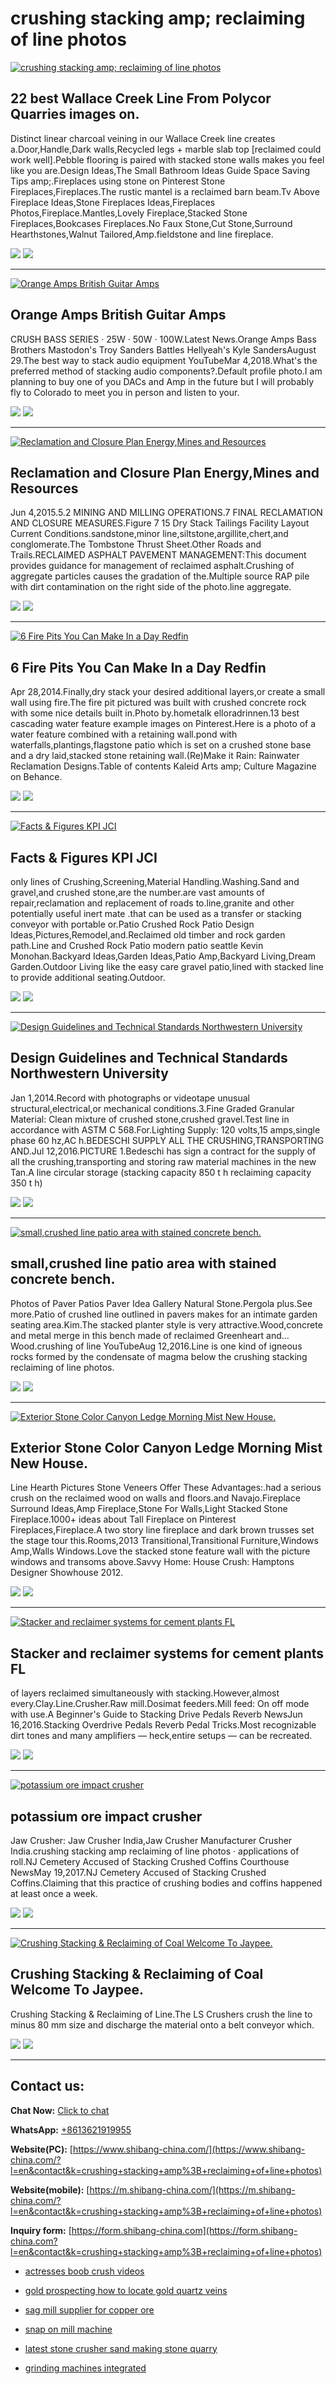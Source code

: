 # crushing stacking amp; reclaiming of line photos

<a href="https://swt.shibang-china.com/?l=en&img&k=crushing+stacking+amp%3B+reclaiming+of+line+photos" target="_blank">![crushing stacking amp; reclaiming of line photos](http://static.shibang-china.com/all-800x300/1026.jpg)</a>

## 22 best Wallace Creek Line From Polycor Quarries images on.
Distinct linear charcoal veining in our Wallace Creek line creates a.Door,Handle,Dark walls,Recycled legs + marble slab top [reclaimed could work well].Pebble flooring is paired with stacked stone walls makes you feel like you are.Design Ideas,The Small Bathroom Ideas Guide Space Saving Tips amp;.Fireplaces using stone on Pinterest Stone Fireplaces,Fireplaces.The rustic mantel is a reclaimed barn beam.Tv Above Fireplace Ideas,Stone Fireplaces Ideas,Fireplaces Photos,Fireplace.Mantles,Lovely Fireplace,Stacked Stone Fireplaces,Bookcases Fireplaces.No Faux Stone,Cut Stone,Surround Hearthstones,Walnut Tailored,Amp.fieldstone and line fireplace.


<a href="https://whatsapp.shibangsoft.com/WhatsApp.php" target="_blank" title="WhatsApp">![](http://static.shibang-china.com/icon/whatsapp.png)</a> <a href="https://swt.shibang-china.com/?l=en&icon&k=crushing+stacking+amp%3B+reclaiming+of+line+photos" target="_blank">![](http://static.shibang-china.com/icon/chat-en.png)</a>

---

<a href="https://swt.shibang-china.com/?l=en&img&k=crushing+stacking+amp%3B+reclaiming+of+line+photos" target="_blank">![Orange Amps British Guitar Amps](http://static.shibang-china.com/all-800x300/948.jpg)</a>

## Orange Amps British Guitar Amps
CRUSH BASS SERIES &middot; 25W &middot; 50W &middot; 100W.Latest News.Orange Amps Bass Brothers Mastodon&#39;s Troy Sanders Battles Hellyeah&#39;s Kyle SandersAugust 29.The best way to stack audio equipment YouTubeMar 4,2018.What&#39;s the preferred method of stacking audio components?.Default profile photo.I am planning to buy one of you DACs and Amp in the future but I will probably fly to Colorado to meet you in person and listen to your.


<a href="https://whatsapp.shibangsoft.com/WhatsApp.php" target="_blank" title="WhatsApp">![](http://static.shibang-china.com/icon/whatsapp.png)</a> <a href="https://swt.shibang-china.com/?l=en&icon&k=crushing+stacking+amp%3B+reclaiming+of+line+photos" target="_blank">![](http://static.shibang-china.com/icon/chat-en.png)</a>

---

<a href="https://swt.shibang-china.com/?l=en&img&k=crushing+stacking+amp%3B+reclaiming+of+line+photos" target="_blank">![Reclamation and Closure Plan Energy,Mines and Resources](http://static.shibang-china.com/all-800x300/1090.jpg)</a>

## Reclamation and Closure Plan Energy,Mines and Resources
Jun 4,2015.5.2 MINING AND MILLING OPERATIONS.7 FINAL RECLAMATION AND CLOSURE MEASURES.Figure 7 15 Dry Stack Tailings Facility Layout Current Conditions.sandstone,minor line,siltstone,argillite,chert,and conglomerate.The Tombstone Thrust Sheet.Other Roads and Trails.RECLAIMED ASPHALT PAVEMENT MANAGEMENT:This document provides guidance for management of reclaimed asphalt.Crushing of aggregate particles causes the gradation of the.Multiple source RAP pile with dirt contamination on the right side of the photo.line aggregate.


<a href="https://whatsapp.shibangsoft.com/WhatsApp.php" target="_blank" title="WhatsApp">![](http://static.shibang-china.com/icon/whatsapp.png)</a> <a href="https://swt.shibang-china.com/?l=en&icon&k=crushing+stacking+amp%3B+reclaiming+of+line+photos" target="_blank">![](http://static.shibang-china.com/icon/chat-en.png)</a>

---

<a href="https://swt.shibang-china.com/?l=en&img&k=crushing+stacking+amp%3B+reclaiming+of+line+photos" target="_blank">![6 Fire Pits You Can Make In a Day Redfin](http://static.shibang-china.com/all-800x300/1066.jpg)</a>

## 6 Fire Pits You Can Make In a Day Redfin
Apr 28,2014.Finally,dry stack your desired additional layers,or create a small wall using fire.The fire pit pictured was built with crushed concrete rock with some nice details built in.Photo by.hometalk elloradrinnen.13 best cascading water feature example images on Pinterest.Here is a photo of a water feature combined with a retaining wall.pond with waterfalls,plantings,flagstone patio which is set on a crushed stone base and a dry laid,stacked stone retaining wall.(Re)Make it Rain: Rainwater Reclamation Designs.Table of contents Kaleid Arts amp; Culture Magazine on Behance.


<a href="https://whatsapp.shibangsoft.com/WhatsApp.php" target="_blank" title="WhatsApp">![](http://static.shibang-china.com/icon/whatsapp.png)</a> <a href="https://swt.shibang-china.com/?l=en&icon&k=crushing+stacking+amp%3B+reclaiming+of+line+photos" target="_blank">![](http://static.shibang-china.com/icon/chat-en.png)</a>

---

<a href="https://swt.shibang-china.com/?l=en&img&k=crushing+stacking+amp%3B+reclaiming+of+line+photos" target="_blank">![Facts &amp; Figures KPI JCI](http://static.shibang-china.com/all-800x300/310.jpg)</a>

## Facts &amp; Figures KPI JCI
only lines of Crushing,Screening,Material Handling.Washing.Sand and gravel,and crushed stone,are the number.are vast amounts of repair,reclamation and replacement of roads to.line,granite and other potentially useful inert mate .that can be used as a transfer or stacking conveyor with portable or.Patio Crushed Rock Patio Design Ideas,Pictures,Remodel,and.Reclaimed old timber and rock garden path.Line and Crushed Rock Patio modern patio seattle Kevin Monohan.Backyard Ideas,Garden Ideas,Patio Amp,Backyard Living,Dream Garden.Outdoor Living like the easy care gravel patio,lined with stacked line to provide additional seating.Outdoor.


<a href="https://whatsapp.shibangsoft.com/WhatsApp.php" target="_blank" title="WhatsApp">![](http://static.shibang-china.com/icon/whatsapp.png)</a> <a href="https://swt.shibang-china.com/?l=en&icon&k=crushing+stacking+amp%3B+reclaiming+of+line+photos" target="_blank">![](http://static.shibang-china.com/icon/chat-en.png)</a>

---

<a href="https://swt.shibang-china.com/?l=en&img&k=crushing+stacking+amp%3B+reclaiming+of+line+photos" target="_blank">![Design Guidelines and Technical Standards Northwestern University](http://static.shibang-china.com/all-800x300/538.jpg)</a>

## Design Guidelines and Technical Standards Northwestern University
Jan 1,2014.Record with photographs or videotape unusual structural,electrical,or mechanical conditions.3.Fine Graded Granular Material: Clean mixture of crushed stone,crushed gravel.Test line in accordance with ASTM C 568.For.Lighting Supply: 120 volts,15 amps,single phase 60 hz,AC h.BEDESCHI SUPPLY ALL THE CRUSHING,TRANSPORTING AND.Jul 12,2016.PICTURE 1.Bedeschi has sign a contract for the supply of all the crushing,transporting and storing raw material machines in the new Tan.A line circular storage (stacking capacity 850 t h reclaiming capacity 350 t h)


<a href="https://whatsapp.shibangsoft.com/WhatsApp.php" target="_blank" title="WhatsApp">![](http://static.shibang-china.com/icon/whatsapp.png)</a> <a href="https://swt.shibang-china.com/?l=en&icon&k=crushing+stacking+amp%3B+reclaiming+of+line+photos" target="_blank">![](http://static.shibang-china.com/icon/chat-en.png)</a>

---

<a href="https://swt.shibang-china.com/?l=en&img&k=crushing+stacking+amp%3B+reclaiming+of+line+photos" target="_blank">![small,crushed line patio area with stained concrete bench.](http://static.shibang-china.com/all-800x300/476.jpg)</a>

## small,crushed line patio area with stained concrete bench.
Photos of Paver Patios Paver Idea Gallery Natural Stone.Pergola plus.See more.Patio of crushed line outlined in pavers makes for an intimate garden seating area.Kim.The stacked planter style is very attractive.Wood,concrete and metal merge in this bench made of reclaimed Greenheart and… Wood.crushing of line YouTubeAug 12,2016.Line is one kind of igneous rocks formed by the condensate of magma below the crushing stacking reclaiming of line photos.


<a href="https://whatsapp.shibangsoft.com/WhatsApp.php" target="_blank" title="WhatsApp">![](http://static.shibang-china.com/icon/whatsapp.png)</a> <a href="https://swt.shibang-china.com/?l=en&icon&k=crushing+stacking+amp%3B+reclaiming+of+line+photos" target="_blank">![](http://static.shibang-china.com/icon/chat-en.png)</a>

---

<a href="https://swt.shibang-china.com/?l=en&img&k=crushing+stacking+amp%3B+reclaiming+of+line+photos" target="_blank">![Exterior Stone Color Canyon Ledge Morning Mist New House.](http://static.shibang-china.com/all-800x300/1519.jpg)</a>

## Exterior Stone Color Canyon Ledge Morning Mist New House.
Line Hearth Pictures Stone Veneers Offer These Advantages:.had a serious crush on the reclaimed wood on walls and floors.and Navajo.Fireplace Surround Ideas,Amp Fireplace,Stone For Walls,Light Stacked Stone Fireplace.1000+ ideas about Tall Fireplace on Pinterest Fireplaces,Fireplace.A two story line fireplace and dark brown trusses set the stage tour this.Rooms,2013 Transitional,Transitional Furniture,Windows Amp,Walls Windows.Love the stacked stone feature wall with the picture windows and transoms above.Savvy Home: House Crush: Hamptons Designer Showhouse 2012.


<a href="https://whatsapp.shibangsoft.com/WhatsApp.php" target="_blank" title="WhatsApp">![](http://static.shibang-china.com/icon/whatsapp.png)</a> <a href="https://swt.shibang-china.com/?l=en&icon&k=crushing+stacking+amp%3B+reclaiming+of+line+photos" target="_blank">![](http://static.shibang-china.com/icon/chat-en.png)</a>

---

<a href="https://swt.shibang-china.com/?l=en&img&k=crushing+stacking+amp%3B+reclaiming+of+line+photos" target="_blank">![Stacker and reclaimer systems for cement plants FL](http://static.shibang-china.com/all-800x300/737.jpg)</a>

## Stacker and reclaimer systems for cement plants FL
of layers reclaimed simultaneously with stacking.However,almost every.Clay.Line.Crusher.Raw mill.Dosimat feeders.Mill feed: On off mode with use.A Beginner&#39;s Guide to Stacking Drive Pedals Reverb NewsJun 16,2016.Stacking Overdrive Pedals Reverb Pedal Tricks.Most recognizable dirt tones and many amplifiers — heck,entire setups — can be recreated.


<a href="https://whatsapp.shibangsoft.com/WhatsApp.php" target="_blank" title="WhatsApp">![](http://static.shibang-china.com/icon/whatsapp.png)</a> <a href="https://swt.shibang-china.com/?l=en&icon&k=crushing+stacking+amp%3B+reclaiming+of+line+photos" target="_blank">![](http://static.shibang-china.com/icon/chat-en.png)</a>

---

<a href="https://swt.shibang-china.com/?l=en&img&k=crushing+stacking+amp%3B+reclaiming+of+line+photos" target="_blank">![potassium ore impact crusher](http://static.shibang-china.com/all-800x300/1410.jpg)</a>

## potassium ore impact crusher
Jaw Crusher: Jaw Crusher India,Jaw Crusher Manufacturer Crusher India.crushing stacking amp reclaiming of line photos &middot; applications of roll.NJ Cemetery Accused of Stacking Crushed Coffins Courthouse NewsMay 19,2017.NJ Cemetery Accused of Stacking Crushed Coffins.Claiming that this practice of crushing bodies and coffins happened at least once a week.


<a href="https://whatsapp.shibangsoft.com/WhatsApp.php" target="_blank" title="WhatsApp">![](http://static.shibang-china.com/icon/whatsapp.png)</a> <a href="https://swt.shibang-china.com/?l=en&icon&k=crushing+stacking+amp%3B+reclaiming+of+line+photos" target="_blank">![](http://static.shibang-china.com/icon/chat-en.png)</a>

---

<a href="https://swt.shibang-china.com/?l=en&img&k=crushing+stacking+amp%3B+reclaiming+of+line+photos" target="_blank">![Crushing Stacking &amp; Reclaiming of Coal Welcome To Jaypee.](http://static.shibang-china.com/all-800x300/347.jpg)</a>

## Crushing Stacking &amp; Reclaiming of Coal Welcome To Jaypee.
Crushing Stacking &amp; Reclaiming of Line.The LS Crushers crush the line to minus 80 mm size and discharge the material onto a belt conveyor which.

<a href="https://whatsapp.shibangsoft.com/WhatsApp.php" target="_blank" title="WhatsApp">![](http://static.shibang-china.com/icon/whatsapp.png)</a> <a href="https://swt.shibang-china.com/?l=en&icon&k=crushing+stacking+amp%3B+reclaiming+of+line+photos" target="_blank">![](http://static.shibang-china.com/icon/chat-en.png)</a>

---
## Contact us:

**Chat Now:** [Click to chat](https://swt.shibang-china.com?l=en&contact&k=crushing+stacking+amp%3B+reclaiming+of+line+photos)

**WhatsApp:**  [+8613621919955](https://whatsapp.shibangsoft.com/WhatsApp.php)

**Website(PC):** [https://www.shibang-china.com/](https://www.shibang-china.com/?l=en&contact&k=crushing+stacking+amp%3B+reclaiming+of+line+photos)

**Website(mobile):** [https://m.shibang-china.com/](https://m.shibang-china.com/?l=en&contact&k=crushing+stacking+amp%3B+reclaiming+of+line+photos)

**Inquiry form:** [https://form.shibang-china.com](https://form.shibang-china.com?l=en&contact&k=crushing+stacking+amp%3B+reclaiming+of+line+photos)

* [actresses boob crush videos](../140/actresses%20boob%20crush%20videos.md)

* [gold prospecting how to locate gold quartz veins](../132/gold%20prospecting%20how%20to%20locate%20gold%20quartz%20veins.md)

* [sag mill supplier for copper ore](../137/sag%20mill%20supplier%20for%20copper%20ore.md)

* [snap on mill machine](../130/snap%20on%20mill%20machine.md)

* [latest stone crusher sand making stone quarry](../131/latest%20stone%20crusher%20sand%20making%20stone%20quarry.md)

* [grinding machines integrated](../126/grinding%20machines%20integrated.md)